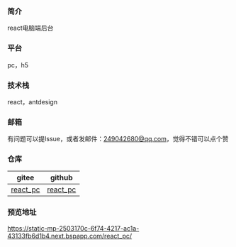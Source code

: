### 简介
react电脑端后台

### 平台
pc，h5

### 技术栈
react，antdesign

### 邮箱
有问题可以提Issue，或者发邮件：249042680@qq.com，觉得不错可以点个赞

### 仓库
| gitee | github |
| --- | --- |
| [react_pc](https://gitee.com/kangleyunju/react_pc) | [react_pc](https://github.com/kangleyunju/react_pc) |

### 预览地址
https://static-mp-2503170c-6f74-4217-ac1a-43133fb6d1b4.next.bspapp.com/react_pc/

